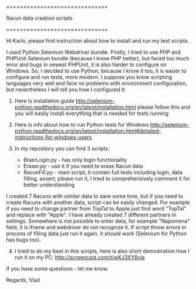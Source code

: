 ==============================

Racun data creation scripts 

==============================

Hi Karlo, please find instruction about how to install and run my test scripts.

I used Python  Selenium Webdriver bundle. Firstly, I tried to use PHP and PHPUnit  Selenium bundle (because I know PHP better), but faced too much error and bugs in newest PHPUnit, it is also harder to configure on Windows. So, I decided to use Python, because I know it too, it is easier to configure and run tests, more modern. I suppose you know scripting languages very well and face no problems with environment configuration, but nevertheless I will tell you how I configured it:

1) Here is installation guide http://selenium-python.readthedocs.org/en/latest/installation.html please follow this and you will easily install everything that is needed for tests running

2) Here is info about how to run Python tests for Windows http://selenium-python.readthedocs.org/en/latest/installation.html#detailed-instructions-for-windows-users

3) In my repository you can find 3 scripts:

   - BiserLogin.py - has only login functionality
   - Eraser.py     - use it if you need to erase Racun data
   - RacunFill.py  - main script, it contain full tests including login, data filling, assert; please run it, I tried to comprehensively comment it for better understanding

I created 7 Racuns with similar data to save some time, but if you need to create Racuns with another data, script can be easily changed. For example if you need to change partner from TopTal to Apple just find word "TopTal" and replace with "Apple". I have already created 7 different partners in settings. Somewhere is not possible to enter data, for example "Napomena" field, it is iframe and webdriver do not recognize it. If script throw errors in process of filling data just run it again, it should work (Selenium for Python has bugs too).

4) I tried to do my best in this scripts, here is also short demostration how I run it on my PC: http://screencast.com/t/wKJ3XY8vla

If you have some questions - let me know.

Regards,
Vlad
